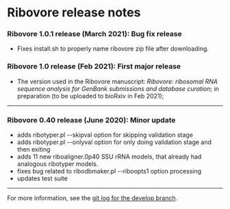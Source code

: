 # Ribovore release notes 

### Ribovore 1.0.1 release (March 2021): Bug fix release
  * Fixes install.sh to properly name ribovore zip file after downloading.

### Ribovore 1.0 release (Feb 2021): First major release
  * The version used in the Ribovore manuscript: *Ribovore: ribosomal
    RNA sequence analysis for GenBank submissions and database curation*;
    in preparation (to be uploaded to bioRxiv in Feb 2021);

---

### Ribovore 0.40 release (June 2020): Minor update
  * adds ribotyper.pl --skipval option for skipping validation stage
  * adds ribotyper.pl --onlyval option for only doing validation stage
    and then exiting
  * adds 11 new riboaligner.0p40 SSU rRNA models, that already had
    analogous ribotyper models.
  * fixes bug related to ribodbmaker.pl --riboopts1 option processing
  * updates test suite

---

For more information, see the [git log for the develop
branch](https://github.com/nawrockie/vadr/commits/develop).

